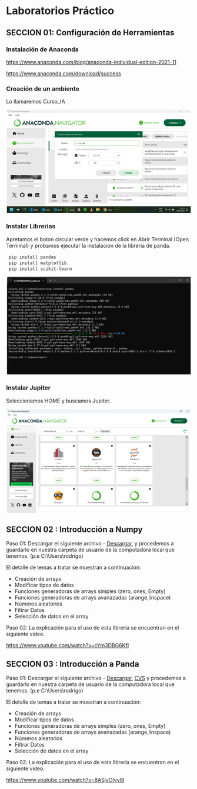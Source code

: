 # Laboratorios Práctico

## SECCION 01: Configuración de Herramientas 

### Instalación de Anaconda

https://www.anaconda.com/blog/anaconda-individual-edition-2021-11 

https://www.anaconda.com/download/success

### Creación de un ambiente

Lo llamaremos Curso_IA

<p align="center">
<img src="/Laboratorio/img/crear_ambiente.png" width="500">
</p>

### Instalar Librerias

Apretamos el boton circular verde y hacemos click en Abrir Terminal (Open Terminal) y probamos ejecutar la instalación de la libreria de panda.

```
 pip install pandas
 pip install matplotlib
 pip install scikit-learn

```

<p align="center">
<img src="/Laboratorio/img/instalacion_pandas.png" width="500">
</p>

### Instalar Jupiter

Seleccionamos HOME y buscamos Jupiter.

<p align="center">
<img src="/Laboratorio/img/instalacion_jupiter.png" width="500">
</p>


## SECCION 02 : Introducción a Numpy

Paso 01: Descargar el siguiente archivo - [Descargar](/Laboratorio/numpy.ipynb), y procedemos a guardarlo en nuestra carpeta de usuario de la computadora local que tenemos. (p.e C:\Users\rodrigo)

El detalle de temas a tratar se muestran a continuación:

- Creación de arrays
- Modificar tipos de datos
- Funciones generadoras de arrays simples (zero, ones, Empty)
- Funciones generadoras de arrays avanazadas (arange,linspace)
- Números aleatorios
- Filtrar Datos
- Selección de datos en el array

Paso 02: La explicación para el uso de esta libreria se encuentran en el siguiente video.

https://www.youtube.com/watch?v=cYm3DBG6KfI

## SECCION 03 : Introducción a Panda

Paso 01: Descargar el siguiente archivo - [Descargar](/Laboratorio/pandas-notebook.ipynb), [CVS](/Laboratorio/dataset.csv) y procedemos a guardarlo en nuestra carpeta de usuario de la computadora local que tenemos. (p.e C:\Users\rodrigo)

El detalle de temas a tratar se muestran a continuación:

- Creación de arrays
- Modificar tipos de datos
- Funciones generadoras de arrays simples (zero, ones, Empty)
- Funciones generadoras de arrays avanazadas (arange,linspace)
- Números aleatorios
- Filtrar Datos
- Selección de datos en el array

Paso 02: La explicación para el uso de esta libreria se encuentran en el siguiente video.

https://www.youtube.com/watch?v=8ASjvOIyyl8


